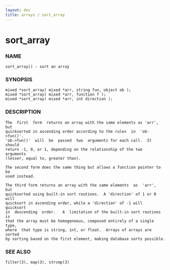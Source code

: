 ```yaml
---
layout: doc
title: arrays / sort_array
---
```

# sort_array

### NAME

    sort_array() - sort an array

### SYNOPSIS

    mixed *sort_array( mixed *arr, string fun, object ob );
    mixed *sort_array( mixed *arr, function f );
    mixed *sort_array( mixed *arr, int direction );

### DESCRIPTION

    The  first  form  returns an array with the same elements as 'arr', but
    quicksorted in ascending order according to the rules  in  'ob->fun()'.
    'ob->fun()'  will  be  passed  two  arguments for each call.  It should
    return -1, 0, or 1, depending on the relationship of the two  arguments
    (lesser, equal to, greater than).

    The second form does the same thing but allows a function pointer to be
    used instead.

    The third form returns an array with the same elements  as  'arr',  but
    quicksorted using built-in sort routines.  A 'direction' of 1 or 0 will
    quicksort in ascending order, while a 'direction' of -1 will  quicksort
    in  descending  order.   A  limitation of the built-in sort routines is
    that the array must be homogeneous, composed entirely of a single type,
    where  that type is string, int, or float.  Arrays of arrays are sorted
    by sorting based on the first element, making database sorts possible.

### SEE ALSO

    filter(3), map(3), strcmp(3)

